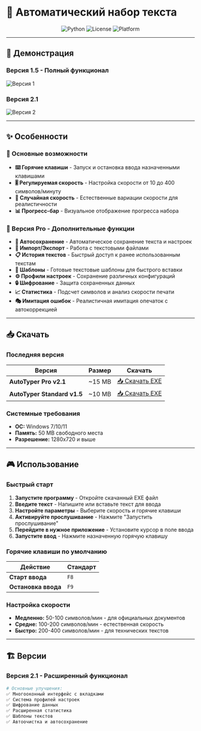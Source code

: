 # 🚀 Автоматический набор текста

<div align="center">

![Python](https://img.shields.io/badge/Python-3.8+-blue.svg)
![License](https://img.shields.io/badge/License-MIT-green.svg)
![Platform](https://img.shields.io/badge/Platform-Windows-lightgrey.svg)

</div>

---

## 📸 Демонстрация

### Версия 1.5 - Полный функционал
![Версия 1](https://i.postimg.cc/8538YFgK/Snimok-ekrana-2025-10-22-213420.png)

### Версия 2.1
![Версия 2](https://via.placeholder.com/800x500/4A5568/FFFFFF?text=Автоматический+набор+текста+Стандарт)

---

## ✨ Особенности

### 🎯 Основные возможности
- **⌨️ Горячие клавиши** - Запуск и остановка ввода назначенными клавишами
- **🎚️ Регулируемая скорость** - Настройка скорости от 10 до 400 символов/минуту
- **🎲 Случайная скорость** - Естественные вариации скорости для реалистичности
- **📊 Прогресс-бар** - Визуальное отображение прогресса набора

### 🚀 Версия Pro - Дополнительные функции
- **💾 Автосохранение** - Автоматическое сохранение текста и настроек
- **📁 Импорт/Экспорт** - Работа с текстовыми файлами
- **📋 История текстов** - Быстрый доступ к ранее использованным текстам
- **🎨 Шаблоны** - Готовые текстовые шаблоны для быстрого вставки
- **⚙️ Профили настроек** - Сохранение различных конфигураций
- **🔒 Шифрование** - Защита сохраненных данных
- **📈 Статистика** - Подсчет символов и анализ скорости печати
- **🎭 Имитация ошибок** - Реалистичная имитация опечаток с автокоррекцией

---

## 📥 Скачать

### Последняя версия
| Версия | Размер | Скачать |
|--------|--------|----------|
| **AutoTyper Pro v2.1** | ~15 MB | [📥 Скачать EXE](https://github.com/yourusername/autotyper/releases/latest) |
| **AutoTyper Standard v1.5** | ~10 MB | [📥 Скачать EXE](https://github.com/Lagnuty/Auto-writer/releases/tag/non-relevantly) |

### Системные требования
- **ОС:** Windows 7/10/11
- **Память:** 50 MB свободного места
- **Разрешение:** 1280x720 и выше

---

## 🎮 Использование

### Быстрый старт
1. **Запустите программу** - Откройте скачанный EXE файл
2. **Введите текст** - Напишите или вставьте текст для ввода
3. **Настройте параметры** - Выберите скорость и горячие клавиши
4. **Активируйте прослушивание** - Нажмите "Запустить прослушивание"
5. **Перейдите в нужное приложение** - Установите курсор в поле ввода
6. **Запустите ввод** - Нажмите назначенную горячую клавишу

### Горячие клавиши по умолчанию
| Действие | Стандарт |
|----------|----------|
| **Старт ввода** | `F8` |
| **Остановка ввода** | `F9` |

### Настройка скорости
- **Медленно:** 50-100 символов/мин - для официальных документов
- **Средне:** 100-200 символов/мин - естественная скорость
- **Быстро:** 200-400 символов/мин - для технических текстов

---

## 🏗️ Версии

### Версия 2.1 - Расширенный функционал
```python
# Основные улучшения:
✅ Многооконный интерфейс с вкладками
✅ Система профилей настроек
✅ Шифрование данных
✅ Расширенная статистика
✅ Шаблоны текстов
✅ Автоочистка и автосохранение
